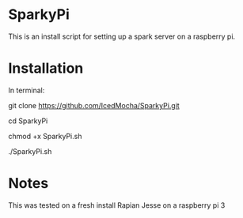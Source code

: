 # SparkyPi
This is an install script for setting up a spark server on a raspberry pi.

# Installation
In terminal:

git clone https://github.com/IcedMocha/SparkyPi.git

cd SparkyPi

chmod +x SparkyPi.sh

./SparkyPi.sh

# Notes
This was tested on a fresh install Rapian Jesse on a raspberry pi 3
